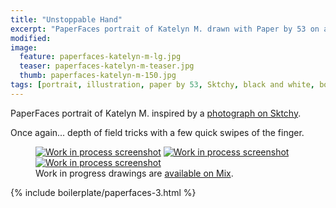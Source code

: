 ```yaml
---
title: "Unstoppable Hand"
excerpt: "PaperFaces portrait of Katelyn M. drawn with Paper by 53 on an iPad."
modified: 
image: 
  feature: paperfaces-katelyn-m-lg.jpg
  teaser: paperfaces-katelyn-m-teaser.jpg
  thumb: paperfaces-katelyn-m-150.jpg
tags: [portrait, illustration, paper by 53, Sktchy, black and white, bokeh, Mix]
---
```


PaperFaces portrait of Katelyn M. inspired by a [photograph on Sktchy](http://sktchy.com/0STT5).

Once again... depth of field tricks with a few quick swipes of the finger.

<figure class="third">
  <a href="{{ site.url }}/images/paperfaces-katelyn-m-process-1-lg.jpg"><img src="{{ site.url }}/images/paperfaces-katelyn-m-process-1-600.jpg" alt="Work in process screenshot"></a>
  <a href="{{ site.url }}/images/paperfaces-katelyn-m-process-2-lg.jpg"><img src="{{ site.url }}/images/paperfaces-katelyn-m-process-2-600.jpg" alt="Work in process screenshot"></a>
  <a href="{{ site.url }}/images/paperfaces-katelyn-m-process-3-lg.jpg"><img src="{{ site.url }}/images/paperfaces-katelyn-m-process-3-600.jpg" alt="Work in process screenshot"></a>
  <figcaption>Work in progress drawings are <a href="https://mix.fiftythree.com/11098-Michael-Rose/4593845">available on Mix</a>.</figcaption>
</figure>

{% include boilerplate/paperfaces-3.html %}
